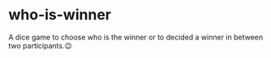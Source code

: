 # who-is-winner
A dice game to choose who is the winner or to decided a winner in between two participants.😉
